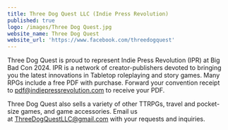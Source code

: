 ```yaml
---
title: Three Dog Quest LLC (Indie Press Revolution)
published: true
logo: /images/Three Dog Quest.jpg
website_name: Three Dog Quest
website_url: 'https://www.facebook.com/threedogquest'
---
```


Three Dog Quest is proud to represent Indie Press Revolution (IPR) at Big Bad Con 2024. IPR is a network of creator-publishers devoted to bringing you the latest innovations in Tabletop roleplaying and story games. Many RPGs include a free PDF with purchase. Forward your convention receipt to [pdf@indiepressrevolution.com](mailto:pdf@indiepressrevolution.com) to receive your PDF.

Three Dog Quest also sells a variety of other TTRPGs, travel and pocket-size games, and game accessories. Email us at [ThreeDogQuestLLC@gmail.com](mailto:ThreeDogQuestLLC@gmail.com) with your requests and inquiries.
